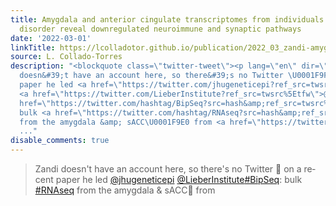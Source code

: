 ```yaml
---
title: Amygdala and anterior cingulate transcriptomes from individuals with bipolar
  disorder reveal downregulated neuroimmune and synaptic pathways
date: '2022-03-01'
linkTitle: https://lcolladotor.github.io/publication/2022_03_zandi-amygdala/
source: L. Collado-Torres
description: "<blockquote class=\"twitter-tweet\"><p lang=\"en\" dir=\"ltr\">Zandi
  doesn&#39;t have an account here, so there&#39;s no Twitter \U0001F9F5 on a recent
  paper he led <a href=\"https://twitter.com/jhugeneticepi?ref_src=twsrc%5Etfw\">@jhugeneticepi</a>
  <a href=\"https://twitter.com/LieberInstitute?ref_src=twsrc%5Etfw\">@LieberInstitute</a><a
  href=\"https://twitter.com/hashtag/BipSeq?src=hash&amp;ref_src=twsrc%5Etfw\">#BipSeq</a>:
  bulk <a href=\"https://twitter.com/hashtag/RNAseq?src=hash&amp;ref_src=twsrc%5Etfw\">#RNAseq</a>
  from the amygdala &amp; sACC\U0001F9E0 from <a href=\"https://twitter.com/hashtag/bipolar?src=hash&amp;r
  ..."
disable_comments: true
---
```

<blockquote class="twitter-tweet"><p lang="en" dir="ltr">Zandi doesn&#39;t have an account here, so there&#39;s no Twitter 🧵 on a recent paper he led <a href="https://twitter.com/jhugeneticepi?ref_src=twsrc%5Etfw">@jhugeneticepi</a> <a href="https://twitter.com/LieberInstitute?ref_src=twsrc%5Etfw">@LieberInstitute</a><a href="https://twitter.com/hashtag/BipSeq?src=hash&amp;ref_src=twsrc%5Etfw">#BipSeq</a>: bulk <a href="https://twitter.com/hashtag/RNAseq?src=hash&amp;ref_src=twsrc%5Etfw">#RNAseq</a> from the amygdala &amp; sACC🧠 from <a href="https://twitter.com/hashtag/bipolar?src=hash&amp;r ...